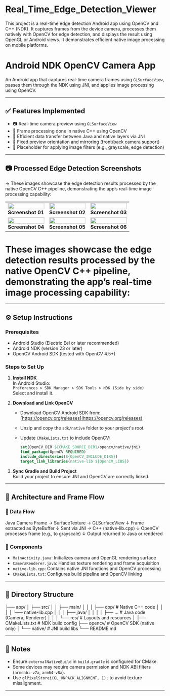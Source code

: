 # Real_Time_Edge_Detection_Viewer
 This project is a real-time edge detection Android app using OpenCV and C++ (NDK). It captures frames from the device camera, processes them natively with OpenCV for edge detection, and displays the result using OpenGL or Android views. It demonstrates efficient native image processing on mobile platforms.


# Android NDK OpenCV Camera App

An Android app that captures real-time camera frames using `GLSurfaceView`, passes them through the NDK using JNI, and applies image processing using OpenCV.

---

## ✅ Features Implemented

- 📷 Real-time camera preview using `GLSurfaceView`
- 🧠 Frame processing done in native C++ using OpenCV
- 🚀 Efficient data transfer between Java and native layers via JNI
- 🔄 Fixed preview orientation and mirroring (front/back camera support)
- 🧪 Placeholder for applying image filters (e.g., grayscale, edge detection)

---

## 📷 Processed Edge Detection Screenshots

=> These images showcase the edge detection results processed by the native OpenCV C++ pipeline, demonstrating the app’s real-time image processing capability:

<table> <tr> <td align="center"> <img src="https://github.com/user-attachments/assets/2a118628-cbf5-4f1a-9d4e-6117998ef513" width="100%" /> <br><b>Screenshot 01</b> </td> <td align="center"> <img src="https://github.com/user-attachments/assets/f986e9ad-b29d-4e09-b910-6ffa48e4093f" width="100%" /> <br><b>Screenshot 02</b> </td> <td align="center"> <img src="https://github.com/user-attachments/assets/6d754a2a-b6f0-4f85-b845-2a5180e0ef2d" width="100%" /> <br><b>Screenshot 03</b> </td> </tr> <tr> <td align="center"> <img src="https://github.com/user-attachments/assets/17dca053-8e2e-4765-a65f-85d679a150a6" width="100%" /> <br><b>Screenshot 04</b> </td> <td align="center"> <img src="https://github.com/user-attachments/assets/70be0d44-b3a4-4005-b739-c8d2b47a26a9" width="100%" /> <br><b>Screenshot 05</b> </td> <td align="center"> <img src="https://github.com/user-attachments/assets/6060e671-6297-428a-a375-b30c53c14925" width="100%" /> <br><b>Screenshot 06</b> </td> </tr> </table>


# These images showcase the edge detection results processed by the native OpenCV C++ pipeline, demonstrating the app’s real-time image processing capability:


---

## ⚙️ Setup Instructions

### Prerequisites

- Android Studio (Electric Eel or later recommended)
- Android NDK (version 23 or later)
- OpenCV Android SDK (tested with OpenCV 4.5+)

### Steps to Set Up

1. **Install NDK**  
   In Android Studio:  
   `Preferences > SDK Manager > SDK Tools > NDK (Side by side)`  
   Select and install it.

2. **Download and Link OpenCV**  
   - Download OpenCV Android SDK from:  
     [https://opencv.org/releases](https://opencv.org/releases)  
   - Unzip and copy the `sdk/native` folder to your project's root.
   - Update `CMakeLists.txt` to include OpenCV:

     ```cmake
     set(OpenCV_DIR ${CMAKE_SOURCE_DIR}/opencv/native/jni)
     find_package(OpenCV REQUIRED)
     include_directories(${OpenCV_INCLUDE_DIRS})
     target_link_libraries(native-lib ${OpenCV_LIBS})
     ```

3. **Sync Gradle and Build Project**  
   Build your project to ensure JNI and OpenCV are correctly linked.

---

## 🧠 Architecture and Frame Flow

### 🔄 Data Flow

Java Camera Frame → SurfaceTexture → GLSurfaceView
↓
Frame extracted as ByteBuffer
↓
Sent via JNI → C++ (native-lib.cpp)
↓
OpenCV processes frame (e.g., to grayscale)
↓
Output returned to Java or rendered


### 🧩 Components

- `MainActivity.java`: Initializes camera and OpenGL rendering surface
- `CameraRenderer.java`: Handles texture rendering and frame acquisition
- `native-lib.cpp`: Contains native JNI functions and OpenCV processing
- `CMakeLists.txt`: Configures build pipeline and OpenCV linking

---

## 📁 Directory Structure

├── app/
│ ├── src/
│ │ ├── main/
│ │ │ ├── cpp/ # Native C++ code
│ │ │ │ └── native-lib.cpp
│ │ │ ├── java/
│ │ │ │ ├── ... # Java code (Camera, Renderer)
│ │ │ └── res/ # Layouts and resources
│ ├── CMakeLists.txt # NDK build config
├── opencv/ # OpenCV SDK (native only)
│ └── native/ # JNI build libs
└── README.md


---

## 📌 Notes

- Ensure `externalNativeBuild` in `build.gradle` is configured for CMake.
- Some devices may require camera permission and NDK ABI filters (`armeabi-v7a`, `arm64-v8a`).
- Use `glPixelStorei(GL_UNPACK_ALIGNMENT, 1);` to avoid texture misalignment.

---


